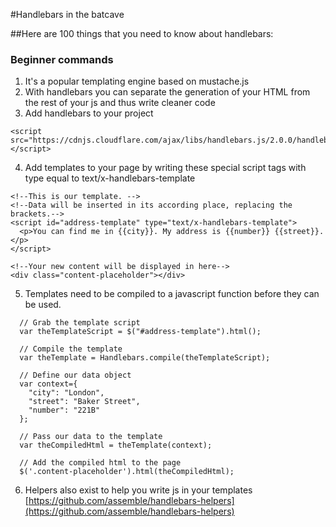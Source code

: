 #Handlebars in the batcave

##Here are 100 things that you need to know about handlebars:

### Beginner commands
1. It's a popular templating engine based on mustache.js
2. With handlebars you can separate the generation of your HTML from the rest of your js and thus write cleaner code
3. Add handlebars to your project
```
<script src="https://cdnjs.cloudflare.com/ajax/libs/handlebars.js/2.0.0/handlebars.js"></script>
```

4. Add templates to your page by writing these special script tags with type equal to text/x-handlebars-template
```
<!--This is our template. -->
<!--Data will be inserted in its according place, replacing the brackets.-->
<script id="address-template" type="text/x-handlebars-template">
  <p>You can find me in {{city}}. My address is {{number}} {{street}}.</p>
</script>

<!--Your new content will be displayed in here-->
<div class="content-placeholder"></div>
```


5. Templates need to be compiled to a javascript function before they can be used.
```
  // Grab the template script
  var theTemplateScript = $("#address-template").html();

  // Compile the template
  var theTemplate = Handlebars.compile(theTemplateScript);

  // Define our data object
  var context={
    "city": "London",
    "street": "Baker Street",
    "number": "221B"
  };

  // Pass our data to the template
  var theCompiledHtml = theTemplate(context);

  // Add the compiled html to the page
  $('.content-placeholder').html(theCompiledHtml);

```
6. Helpers also exist to help you write js in your templates
[https://github.com/assemble/handlebars-helpers](https://github.com/assemble/handlebars-helpers)

